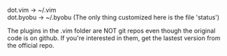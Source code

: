 dot.vim &rarr; ~/.vim    
dot.byobu &rarr; ~/.byobu  (The only thing customized here is the file 'status')

The plugins in the .vim folder are NOT git repos even though the original code is on github. If you're interested in them, get the lastest version from the official repo.
